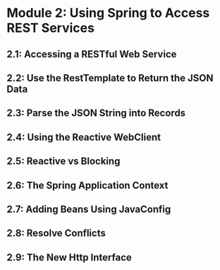 # Module 2: Using Spring to Access REST Services

## 2.1: Accessing a RESTful Web Service

## 2.2: Use the RestTemplate to Return the JSON Data

## 2.3: Parse the JSON String into Records

## 2.4: Using the Reactive WebClient

## 2.5: Reactive vs Blocking

## 2.6: The Spring Application Context

## 2.7: Adding Beans Using JavaConfig

## 2.8: Resolve Conflicts

## 2.9: The New Http Interface
